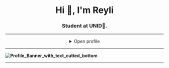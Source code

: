 <h1 align="center">Hi 👋, I'm Reyli </h1>
<h3 align="center">Student at UNID🌟.</h3>

---

<details align="middle">
<summary>Open profile</summary>

<br />

[comment]: <> (View Counter)
<p align="middle"> <img src="https://komarev.com/ghpvc/?username=daenges&label=Visits&color=DD6387&style=flat" alt="daenges" /> </p>

---

<br />

[comment]: <> (Links to programming languages)
<h3 align="center"><b>Languages:</h3>
<p align="center"> <a href="https://www.w3schools.com/cpp/" target="_blank"> <img src="https://raw.githubusercontent.com/devicons/devicon/master/icons/cplusplus/cplusplus-original.svg" alt="cplusplus" width="40" height="40"/> </a> <a href="https://www.w3schools.com/cs/" target="_blank"> <img src="https://raw.githubusercontent.com/devicons/devicon/master/icons/csharp/csharp-original.svg" alt="csharp" width="40" height="40"/> </a> <a href="https://golang.org" target="_blank"> <img src="https://raw.githubusercontent.com/devicons/devicon/master/icons/go/go-original.svg" alt="go" width="40" height="40"/> </a> <a href="https://kotlinlang.org" target="_blank"> <img src="https://www.vectorlogo.zone/logos/kotlinlang/kotlinlang-icon.svg" alt="kotlin" width="40" height="40"/> </a> <a href="https://www.python.org" target="_blank"> <img src="https://raw.githubusercontent.com/devicons/devicon/master/icons/python/python-original.svg" alt="python" width="40" height="40"/> </a> </p>

<br />
<br />

---

<details>
<summary align="center"><b>You've scrolled very far. Take some rest and read a joke:</b></summary>
<br />
<p align="center">  <img src="https://readme-jokes.vercel.app/api?theme=dracula&borderColor=white" alt="README Jokes"></a>
</details>

</details>

---


![Profile_Banner_with_text_cutted_bottom](https://user-images.githubusercontent.com/57369924/132963646-67d4a093-5629-43d7-ae03-76bc48dbd063.png)

------
